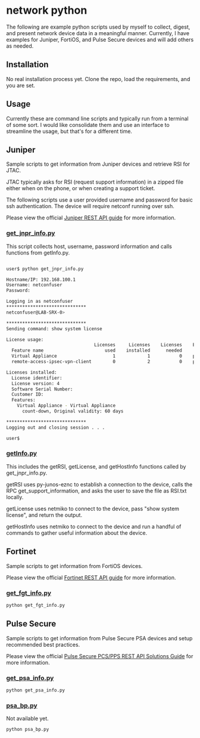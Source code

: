 # **network python**

The following are example python scripts used by myself to collect, digest, and present network device data in a meaningful manner. Currently, I have examples for Juniper, FortiOS, and Pulse Secure devices and will add others as needed.

## Installation

No real installation process yet. Clone the repo, load the requirements, and you are set.

## Usage

Currently these are command line scripts and typically run from a terminal of some sort. I would like consolidate them and use an interface to streamline the usage, but that's for a different time.

## Juniper

Sample scripts to get information from Juniper devices and retrieve RSI for JTAC.

JTAC typically asks for RSI (request support information) in a zipped file either when on the phone, or when creating a support ticket.

The following scripts use a user provided username and password for basic ssh authentication. The device will require netconf running over ssh.

Please view the official [Juniper REST API guide](https://www.juniper.net/documentation/en_US/junos/information-products/pathway-pages/rest-api/rest-api.html) for more information.

### [get_jnpr_info.py](https://github.com/mtu9001/netpy/blob/master/get_jnpr_info.py)

This script collects host, username, password information and calls functions from getInfo.py.

```zsh

user$ python get_jnpr_info.py

Hostname/IP: 192.168.100.1
Username: netconfuser
Password:

Logging in as netconfuser
******************************
netconfuser@LAB-SRX-0>

******************************
Sending command: show system license

License usage:
                                 Licenses     Licenses    Licenses    Expiry
  Feature name                       used    installed      needed
  Virtual Appliance                     1            1           0    permanent
  remote-access-ipsec-vpn-client        0            2           0    permanent

Licenses installed:
  License identifier:
  License version: 4
  Software Serial Number:
  Customer ID:
  Features:
    Virtual Appliance - Virtual Appliance
      count-down, Original validity: 60 days

******************************
Logging out and closing session . . .

user$
```

### [getInfo.py](https://github.com/mtu9001/netpy/blob/master/getInfo.py)

This includes the getRSI, getLicense, and getHostInfo functions called by get_jnpr_info.py.

getRSI uses py-junos-eznc to establish a connection to the device, calls the RPC get_support_information, and asks the user to save the file as RSI.txt locally.

getLicense uses netmiko to connect to the device, pass "show system license", and return the output.

getHostInfo uses netmiko to connect to the device and run a handful of commands to gather useful information about the device.

## Fortinet

Sample scripts to get information from FortiOS devices.

Please view the official [Fortinet REST API guide](https://www.github.com/) for more information.

### [get_fgt_info.py](https://github.com/mtu9001/netpy/blob/master/get_fgt_info.py)

```zsh
python get_fgt_info.py
```

## Pulse Secure

Sample scripts to get information from Pulse Secure PSA devices and setup recommended best practices.

Please view the official [Pulse Secure PCS/PPS REST API Solutions Guide](https://www-prev.pulsesecure.net/download/techpubs/current/1470/pulse-connect-secure/pcs/9.0rx/ps-pcs-pps-9.0r3-rest-api-solutions-guide.pdf) for more information.

### [get_psa_info.py](https://github.com/mtu9001/netpy/blob/master/get_psa_info.py)

```zsh
python get_psa_info.py
```

### [psa_bp.py](https://www.github.com/)

Not available yet.

```zsh
python psa_bp.py
```
